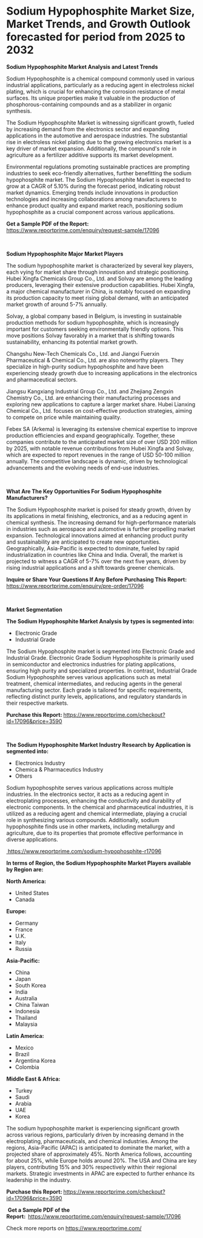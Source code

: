 <p><h1>Sodium Hypophosphite Market Size, Market Trends, and Growth Outlook forecasted for period from 2025 to 2032</h1></p><p><strong>Sodium Hypophosphite Market Analysis and Latest Trends</strong></p>
<p><p>Sodium Hypophosphite is a chemical compound commonly used in various industrial applications, particularly as a reducing agent in electroless nickel plating, which is crucial for enhancing the corrosion resistance of metal surfaces. Its unique properties make it valuable in the production of phosphorous-containing compounds and as a stabilizer in organic synthesis.</p><p>The Sodium Hypophosphite Market is witnessing significant growth, fueled by increasing demand from the electronics sector and expanding applications in the automotive and aerospace industries. The substantial rise in electroless nickel plating due to the growing electronics market is a key driver of market expansion. Additionally, the compound's role in agriculture as a fertilizer additive supports its market development.</p><p>Environmental regulations promoting sustainable practices are prompting industries to seek eco-friendly alternatives, further benefitting the sodium hypophosphite market. The Sodium Hypophosphite Market is expected to grow at a CAGR of 5.10% during the forecast period, indicating robust market dynamics. Emerging trends include innovations in production technologies and increasing collaborations among manufacturers to enhance product quality and expand market reach, positioning sodium hypophosphite as a crucial component across various applications.</p></p>
<p><strong>Get a Sample PDF of the Report:&nbsp;</strong> <a href="https://www.reportprime.com/enquiry/request-sample/17096?utm_campaign=3062&utm_medium=2&utm_source=Github&utm_content=ia&utm_term=18032025&utm_id=sodium-hypophosphite">https://www.reportprime.com/enquiry/request-sample/17096</a></p>
<p>&nbsp;</p>
<p><strong>Sodium Hypophosphite Major Market Players</strong></p>
<p><p>The sodium hypophosphite market is characterized by several key players, each vying for market share through innovation and strategic positioning. Hubei Xingfa Chemicals Group Co., Ltd. and Solvay are among the leading producers, leveraging their extensive production capabilities. Hubei Xingfa, a major chemical manufacturer in China, is notably focused on expanding its production capacity to meet rising global demand, with an anticipated market growth of around 5-7% annually.</p><p>Solvay, a global company based in Belgium, is investing in sustainable production methods for sodium hypophosphite, which is increasingly important for customers seeking environmentally friendly options. This move positions Solvay favorably in a market that is shifting towards sustainability, enhancing its potential market growth.</p><p>Changshu New-Tech Chemicals Co., Ltd. and Jiangxi Fuerxin Pharmaceutical & Chemical Co., Ltd. are also noteworthy players. They specialize in high-purity sodium hypophosphite and have been experiencing steady growth due to increasing applications in the electronics and pharmaceutical sectors.</p><p>Jiangsu Kangxiang Industrial Group Co., Ltd. and Zhejiang Zengxin Chemistry Co., Ltd. are enhancing their manufacturing processes and exploring new applications to capture a larger market share. Hubei Lianxing Chemical Co., Ltd. focuses on cost-effective production strategies, aiming to compete on price while maintaining quality. </p><p>Febex SA (Arkema) is leveraging its extensive chemical expertise to improve production efficiencies and expand geographically. Together, these companies contribute to the anticipated market size of over USD 200 million by 2025, with notable revenue contributions from Hubei Xingfa and Solvay, which are expected to report revenues in the range of USD 50-100 million annually. The competitive landscape is dynamic, driven by technological advancements and the evolving needs of end-use industries.</p></p>
<p>&nbsp;</p>
<p><strong>What Are The Key Opportunities For Sodium Hypophosphite Manufacturers?</strong></p>
<p><p>The Sodium Hypophosphite market is poised for steady growth, driven by its applications in metal finishing, electronics, and as a reducing agent in chemical synthesis. The increasing demand for high-performance materials in industries such as aerospace and automotive is further propelling market expansion. Technological innovations aimed at enhancing product purity and sustainability are anticipated to create new opportunities. Geographically, Asia-Pacific is expected to dominate, fueled by rapid industrialization in countries like China and India. Overall, the market is projected to witness a CAGR of 5-7% over the next five years, driven by rising industrial applications and a shift towards greener chemicals.</p></p>
<p><strong>Inquire or Share Your Questions If Any Before Purchasing This Report:</strong> <a href="https://www.reportprime.com/enquiry/pre-order/17096?utm_campaign=3062&utm_medium=2&utm_source=Github&utm_content=ia&utm_term=18032025&utm_id=sodium-hypophosphite">https://www.reportprime.com/enquiry/pre-order/17096</a></p>
<p>&nbsp;</p>
<p><strong>Market Segmentation</strong></p>
<p><strong>The Sodium Hypophosphite Market Analysis by types is segmented into:</strong></p>
<p><ul><li>Electronic Grade</li><li>Industrial Grade</li></ul></p>
<p><p>The Sodium Hypophosphite market is segmented into Electronic Grade and Industrial Grade. Electronic Grade Sodium Hypophosphite is primarily used in semiconductor and electronics industries for plating applications, ensuring high purity and specialized properties. In contrast, Industrial Grade Sodium Hypophosphite serves various applications such as metal treatment, chemical intermediates, and reducing agents in the general manufacturing sector. Each grade is tailored for specific requirements, reflecting distinct purity levels, applications, and regulatory standards in their respective markets.</p></p>
<p><strong>Purchase this Report:&nbsp;</strong><a href="https://www.reportprime.com/checkout?id=17096&price=3590&utm_campaign=3062&utm_medium=2&utm_source=Github&utm_content=ia&utm_term=18032025&utm_id=sodium-hypophosphite">https://www.reportprime.com/checkout?id=17096&price=3590</a></p>
<p>&nbsp;</p>
<p><strong>The Sodium Hypophosphite Market Industry Research by Application is segmented into:</strong></p>
<p><ul><li>Electronics Industry</li><li>Chemica & Pharmaceutics Industry</li><li>Others</li></ul></p>
<p><p>Sodium hypophosphite serves various applications across multiple industries. In the electronics sector, it acts as a reducing agent in electroplating processes, enhancing the conductivity and durability of electronic components. In the chemical and pharmaceutical industries, it is utilized as a reducing agent and chemical intermediate, playing a crucial role in synthesizing various compounds. Additionally, sodium hypophosphite finds use in other markets, including metallurgy and agriculture, due to its properties that promote effective performance in diverse applications.</p></p>
<p><a href="https://www.reportprime.com/sodium-hypophosphite-r17096?utm_campaign=3062&utm_medium=2&utm_source=Github&utm_content=ia&utm_term=18032025&utm_id=sodium-hypophosphite">&nbsp;https://www.reportprime.com/sodium-hypophosphite-r17096</a></p>
<p><strong>In terms of Region, the Sodium Hypophosphite Market Players available by Region are:</strong></p>
<p>
    <p> <strong> North America: </strong>
        <ul>
            <li>United States</li>
            <li>Canada</li>
        </ul>
        </p> 
    <p> <strong> Europe: </strong>
        <ul>
            <li>Germany</li>
            <li>France</li>
            <li>U.K.</li>
            <li>Italy</li>
            <li>Russia</li>
        </ul>
        </p> 
    <p> <strong> Asia-Pacific: </strong>
        <ul>
            <li>China</li>
            <li>Japan</li>
            <li>South Korea</li>
            <li>India</li>
            <li>Australia</li>
            <li>China Taiwan</li>
            <li>Indonesia</li>
            <li>Thailand</li>
            <li>Malaysia</li>
        </ul>
        </p> 
    <p> <strong> Latin America: </strong>
        <ul>
            <li>Mexico</li>
            <li>Brazil</li>
            <li>Argentina Korea</li>
            <li>Colombia</li>
        </ul>
        </p> 
    <p> <strong> Middle East & Africa: </strong>
        <ul>
            <li>Turkey</li>
            <li>Saudi</li>
            <li>Arabia</li>
            <li>UAE</li>
            <li>Korea</li>
        </ul>
    </p>
    </p>
<p><p>The sodium hypophosphite market is experiencing significant growth across various regions, particularly driven by increasing demand in the electroplating, pharmaceuticals, and chemical industries. Among the regions, Asia-Pacific (APAC) is anticipated to dominate the market, with a projected share of approximately 45%. North America follows, accounting for about 25%, while Europe holds around 20%. The USA and China are key players, contributing 15% and 30% respectively within their regional markets. Strategic investments in APAC are expected to further enhance its leadership in the industry.</p></p>
<p><strong>Purchase this Report: </strong><a href="https://www.reportprime.com/checkout?id=17096&price=3590&utm_campaign=3062&utm_medium=2&utm_source=Github&utm_content=ia&utm_term=18032025&utm_id=sodium-hypophosphite">https://www.reportprime.com/checkout?id=17096&price=3590</a></p>
<p>&nbsp;<strong>Get a Sample PDF of the Report:&nbsp;&nbsp;</strong><a href="https://www.reportprime.com/enquiry/request-sample/17096?utm_campaign=3062&utm_medium=2&utm_source=Github&utm_content=ia&utm_term=18032025&utm_id=sodium-hypophosphite">https://www.reportprime.com/enquiry/request-sample/17096</a></p>
<p><strong></strong></p>
<p>Check more reports on <a href="https://www.reportprime.com/?utm_campaign=3062&utm_medium=2&utm_source=Github&utm_content=ia&utm_term=18032025&utm_id=sodium-hypophosphite">https://www.reportprime.com/</a></p>